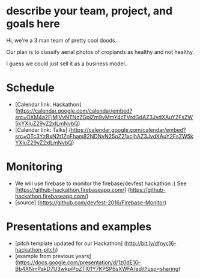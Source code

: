 # describe your team, project, and goals here

Hi, we're a 3 man team of pretty cool doods.

Our plan is to classify aerial photos of croplands as healthy and not healthy.  

I guess we could just sell it as a business model..

# Schedule
<!---
- [schedule] (https://docs.google.com/spreadsheets/d/1ObVweavGyCD0uSd9dS_t2vKsTwBAIjPOSWiVCclh78Y/edit?usp=sharing)
-->
- [Calendar link: Hackathon] (https://calendar.google.com/calendar/embed?src=OXM4a2FjMjVvNTNzZGplZm9vMmY4cTVrdGdAZ3JvdXAuY2FsZW5kYXIuZ29vZ2xlLmNvbQ)
- [Calendar link: Talks] (https://calendar.google.com/calendar/embed?src=OTc3YzBxN2t1ZnFham82NDNvN25oZ21xcjhAZ3JvdXAuY2FsZW5kYXIuZ29vZ2xlLmNvbQ)

# Monitoring
- We will use firebase to monitor the firebase/devfest hackathon :)  See [https://github-hackathon.firebaseapp.com/] (https://github-hackathon.firebaseapp.com/)
- [source] (https://github.com/devfest-2016/Firebase-Monitor)

# Presentations and examples
- [pitch template updated for our Hackathon] (http://bit.ly/dfnyc16-hackathon-pitch)
- [example from previous years] (https://docs.google.com/presentation/d/1z0dE1G-Bb4XNmPakD7U3wkpiPoZTI01Y7KPSP6sXWFA/edit?usp=sharing)


